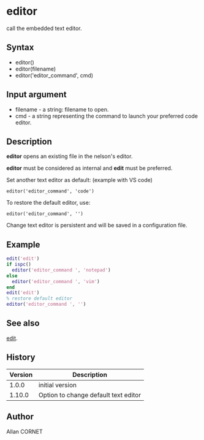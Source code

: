 # editor

call the embedded text editor.

## Syntax

- editor()
- editor(filename)
- editor('editor_command', cmd)

## Input argument

- filename - a string: filename to open.
- cmd - a string representing the command to launch your preferred code editor.

## Description

  <p><b>editor</b> opens an existing file in the nelson's editor.</p>
  <p><b>editor</b> must be considered as internal and <b>edit</b> must be preferred.</p>
  <p>Set another text editor as default: (example with VS code)</p>
  <p>
    <code>editor('editor_command', 'code')</code>
  </p>
  <p>To restore the default editor, use:</p>
  <p>
    <code>editor('editor_command', '')</code>
  </p>
  <p>Change text editor is persistent and will be saved in a configuration file.</p>

## Example

```matlab
edit('edit')
if ispc()
  editor('editor_command ', 'notepad')
else
  editor('editor_command ', 'vim')
end
edit('edit')
% restore default editor
editor('editor_command ', '')
```

## See also

[edit](edit.md).

## History

| Version | Description                          |
| ------- | ------------------------------------ |
| 1.0.0   | initial version                      |
| 1.10.0  | Option to change default text editor |

## Author

Allan CORNET
